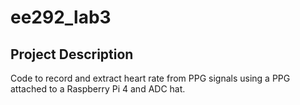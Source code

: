 # ee292_lab3

## Project Description

Code to record and extract heart rate from PPG signals using a PPG attached to a Raspberry Pi 4 and ADC hat.
